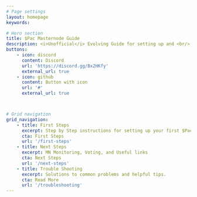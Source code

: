 ```yaml
---
# Page settings
layout: homepage
keywords:

# Hero section
title: $Pac Masternode Guide
description: <i>Unofficial</i> Evolving Guide for setting up and <br/> maintaining Masternodes for $Pac <br/>
buttons:
    - icon: discord
      content: Discord
      url: 'https://discord.gg/Bx2HKfy'
      external_url: true
    - icon: github
      content: Button with icon
      url: '#'
      external_url: true



# Grid navigation
grid_navigation:
    - title: First Steps
      excerpt: Step by Step instructions for setting up your first $Pac Masternode
      cta: First Steps
      url: '/first-steps'
    - title: Next Steps
      excerpt: MN Monitoring, Voting, and Useful links
      cta: Next Steps
      url: '/next-steps'  
    - title: Trouble Shooting
      excerpt: Solutions to common problems and helpful tips.
      cta: Read More
      url: '/troubleshooting'
---
```



